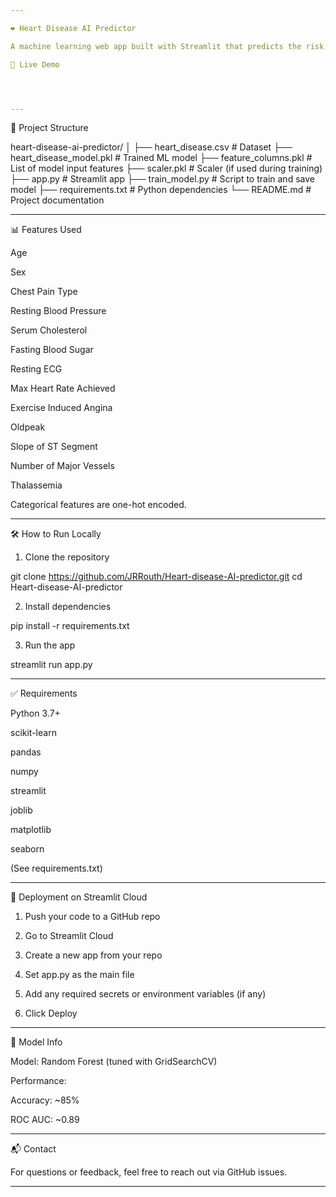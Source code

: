 ```yaml
---

❤️ Heart Disease AI Predictor

A machine learning web app built with Streamlit that predicts the risk of heart disease based on user input. It uses a tuned Random Forest Classifier trained on a heart disease dataset.

🚀 Live Demo




---
```


📂 Project Structure

heart-disease-ai-predictor/
│
├── heart_disease.csv             # Dataset
├── heart_disease_model.pkl       # Trained ML model
├── feature_columns.pkl           # List of model input features
├── scaler.pkl                    # Scaler (if used during training)
├── app.py                        # Streamlit app
├── train_model.py                # Script to train and save model
├── requirements.txt              # Python dependencies
└── README.md                     # Project documentation


---

📊 Features Used

Age

Sex

Chest Pain Type

Resting Blood Pressure

Serum Cholesterol

Fasting Blood Sugar

Resting ECG

Max Heart Rate Achieved

Exercise Induced Angina

Oldpeak

Slope of ST Segment

Number of Major Vessels

Thalassemia


Categorical features are one-hot encoded.


---

🛠️ How to Run Locally

1. Clone the repository

git clone https://github.com/JRRouth/Heart-disease-AI-predictor.git
cd Heart-disease-AI-predictor


2. Install dependencies

pip install -r requirements.txt


3. Run the app

streamlit run app.py

---

✅ Requirements

Python 3.7+

scikit-learn

pandas

numpy

streamlit

joblib

matplotlib

seaborn


(See requirements.txt)


---

📌 Deployment on Streamlit Cloud

1. Push your code to a GitHub repo


2. Go to Streamlit Cloud


3. Create a new app from your repo


4. Set app.py as the main file


5. Add any required secrets or environment variables (if any)


6. Click Deploy




---

🤖 Model Info

Model: Random Forest (tuned with GridSearchCV)

Performance:

Accuracy: ~85%

ROC AUC: ~0.89




---

📬 Contact

For questions or feedback, feel free to reach out via GitHub issues.


---


